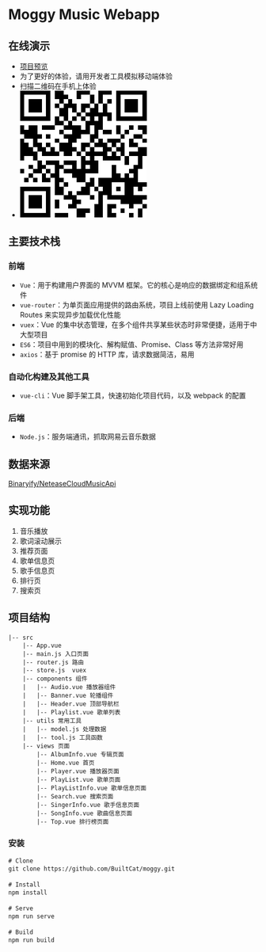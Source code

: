 # Moggy Music Webapp

##  在线演示
- [项目预览](http://47.101.35.46/moggy/)
- 为了更好的体验，请用开发者工具模拟移动端体验
- 扫描二维码在手机上体验
- ![avatar](./show/code.png)
## 主要技术栈
### 前端
- `Vue`：用于构建用户界面的 MVVM 框架。它的核心是响应的数据绑定和组系统件
- `vue-router`：为单页面应用提供的路由系统，项目上线前使用 Lazy Loading Routes 来实现异步加载优化性能
- `vuex`：Vue 的集中状态管理，在多个组件共享某些状态时非常便捷，适用于中大型项目
- `ES6`：项目中用到的模块化、解构赋值、Promise、Class 等方法非常好用
- `axios`：基于 promise 的 HTTP 库，请求数据简洁，易用
### 自动化构建及其他工具
- `vue-cli`：Vue 脚手架工具，快速初始化项目代码，以及 webpack 的配置
### 后端
- `Node.js`：服务端通讯，抓取网易云音乐数据
## 数据来源
[Binaryify/NeteaseCloudMusicApi](https://github.com/Binaryify/NeteaseCloudMusicApi)
## 实现功能
1. 音乐播放
2. 歌词滚动展示
3. 推荐页面 
4. 歌单信息页
5. 歌手信息页
6. 排行页
7. 搜索页
## 项目结构
```
|-- src
    |-- App.vue 
    |-- main.js 入口页面
    |-- router.js 路由
    |-- store.js  vuex
    |-- components 组件
    |   |-- Audio.vue 播放器组件
    |   |-- Banner.vue 轮播组件
    |   |-- Header.vue 顶部导航栏
    |   |-- Playlist.vue 歌单列表
    |-- utils 常用工具
    |   |-- model.js 处理数据
    |   |-- tool.js 工具函数
    |-- views 页面
        |-- AlbumInfo.vue 专辑页面
        |-- Home.vue 首页
        |-- Player.vue 播放器页面
        |-- PlayList.vue 歌单页面
        |-- PlayListInfo.vue 歌单信息页面
        |-- Search.vue 搜索页面
        |-- SingerInfo.vue 歌手信息页面
        |-- SongInfo.vue 歌曲信息页面
        |-- Top.vue 排行榜页面

```
### 安装
```
# Clone
git clone https://github.com/BuiltCat/moggy.git

# Install
npm install

# Serve
npm run serve

# Build
npm run build
```